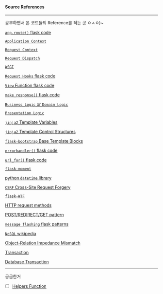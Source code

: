 #### Source References

---------------

공부하면서 본 코드들의 Reference를 적는 곳 ㅇㅅㅇ)~

[`app.route()` flask code](https://github.com/pallets/flask/blob/master/flask/app.py#L1121)

[`Application Context`](http://flask.pocoo.org/docs/0.12/appcontext/)

[`Request Context`](http://flask.pocoo.org/docs/0.12/reqcontext/)

[`Request Dispatch`](http://flask.pocoo.org/docs/0.12/patterns/appdispatch/)

[`WSGI`](http://wsgi.tutorial.codepoint.net/)

[`Request Hooks` flask code](https://github.com/pallets/flask/blob/45946028e77ed68d64869f565b688aff0914638c/flask/app.py#L1350-L1427)

[`View` Function flask code](https://github.com/pallets/flask/blob/ce813ae5214acc91b1686e09559bb3fdc28a74e9/flask/views.py#L19-L106)

[`make_response()` flask code](https://github.com/pallets/flask/blob/45946028e77ed68d64869f565b688aff0914638c/flask/helpers.py#L147-L340)

[`Business Logic` or `Domain Logic`](https://en.wikipedia.org/wiki/Business_logic)

[`Presentation Logic`](https://en.wikipedia.org/wiki/Presentation_logic)

[`jinja2` Template Variables](http://jinja.pocoo.org/docs/2.9/templates/#variables)

[`jinja2` Template Control Structures](http://jinja.pocoo.org/docs/2.9/templates/#list-of-control-structures)

[`flask-bootstrap` Base Template Blocks](https://pythonhosted.org/Flask-Bootstrap/basic-usage.html#available-blocks)

[`errorhandler()` flask code](https://github.com/pallets/flask/blob/master/flask/app.py#L1183-L1216)

[`url_for()` flask code](https://github.com/pallets/flask/blob/45946028e77ed68d64869f565b688aff0914638c/flask/helpers.py#L196-L340)

[`flask-moment`](https://github.com/miguelgrinberg/flask-moment/)

[python `datetime` library](https://docs.python.org/3/library/datetime.html)

[`CSRF` Cross-Site Request Forgery](https://ko.wikipedia.org/wiki/%EC%82%AC%EC%9D%B4%ED%8A%B8_%EA%B0%84_%EC%9A%94%EC%B2%AD_%EC%9C%84%EC%A1%B0)

[`flask-WTF`](https://flask-wtf.readthedocs.io/en/stable/)

[HTTP request methods](https://developer.mozilla.org/en-US/docs/Web/HTTP/Methods)

[POST/REDIRECT/GET pattern](https://en.wikipedia.org/wiki/Post/Redirect/Get)

[`message flashing` flask patterns](http://flask.pocoo.org/docs/0.12/patterns/flashing/)

[`NoSQL` wikipedia](https://ko.wikipedia.org/wiki/NoSQL)

[Object-Relation Impedance Mismatch](https://en.wikipedia.org/wiki/Object-relational_impedance_mismatch)

[Transaction](https://ko.wikipedia.org/wiki/%ED%8A%B8%EB%9E%9C%EC%9E%AD%EC%85%98)

[Database Transaction](https://ko.wikipedia.org/wiki/%EB%8D%B0%EC%9D%B4%ED%84%B0%EB%B2%A0%EC%9D%B4%EC%8A%A4_%ED%8A%B8%EB%9E%9C%EC%9E%AD%EC%85%98)

-----------------

궁금한거

- [ ] [Helpers Function](https://github.com/pallets/flask/blob/45946028e77ed68d64869f565b688aff0914638c/flask/helpers.py)
